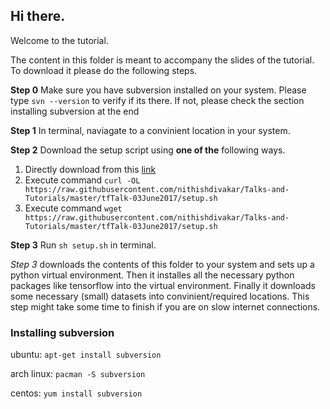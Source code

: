 ## Hi there. 

Welcome to the tutorial. 

The content in this folder is meant to accompany the slides of the tutorial. 
To download it please do the following steps. 

**Step 0** Make sure you have subversion installed on your system. Please type `svn --version` to verify if its there. If not, please check the section installing subversion at the end

**Step 1** In terminal, naviagate to a convinient location in your system.

**Step 2** Download the setup script using **one of the** following ways.
1. Directly download from this [link](https://raw.githubusercontent.com/nithishdivakar/Talks-and-Tutorials/master/tfTalk-03June2017/setup.sh)
2. Execute command `curl -OL https://raw.githubusercontent.com/nithishdivakar/Talks-and-Tutorials/master/tfTalk-03June2017/setup.sh`
3. Execute command `wget https://raw.githubusercontent.com/nithishdivakar/Talks-and-Tutorials/master/tfTalk-03June2017/setup.sh`


**Step 3** Run `sh setup.sh` in terminal.

*Step 3* downloads the contents of this folder to your system and sets up a python virtual environment. 
Then it installes all the necessary python packages like tensorflow into the virtual environment.
Finally it downloads some necessary (small) datasets into convinient/required locations. 
This step might take some time to finish if you are on slow internet connections.

### Installing subversion
ubuntu: `apt-get install subversion`

arch linux: `pacman -S subversion`

centos: `yum install subversion`
